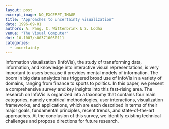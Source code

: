 ```yaml
---
layout: post
excerpt_image: NO_EXCERPT_IMAGE
title: "Approaches to uncertainty visualization"
date: 1996-09-01
authors: A. Pang, C. Wittenbrink & S. Lodha
venue: "The Visual Computer"
doi: 10.1007/s003710050111
categories:
  - uncertainty
---
```

Information visualization (InfoVis), the study of transforming data, information, and knowledge into interactive visual representations, is very important to users because it provides mental models of information. The boom in big data analytics has triggered broad use of InfoVis in a variety of domains, ranging from finance to sports to politics. In this paper, we present a comprehensive survey and key insights into this fast-rising area. The research on InfoVis is organized into a taxonomy that contains four main categories, namely empirical methodologies, user interactions, visualization frameworks, and applications, which are each described in terms of their major goals, fundamental principles, recent trends, and state-of-the-art approaches. At the conclusion of this survey, we identify existing technical challenges and propose directions for future research.
